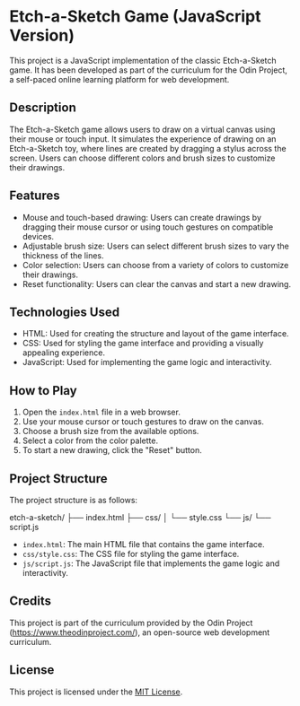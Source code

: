 # Etch-a-Sketch Game (JavaScript Version)

This project is a JavaScript implementation of the classic Etch-a-Sketch game. It has been developed as part of the curriculum for the Odin Project, a self-paced online learning platform for web development.

## Description

The Etch-a-Sketch game allows users to draw on a virtual canvas using their mouse or touch input. It simulates the experience of drawing on an Etch-a-Sketch toy, where lines are created by dragging a stylus across the screen. Users can choose different colors and brush sizes to customize their drawings.

## Features

- Mouse and touch-based drawing: Users can create drawings by dragging their mouse cursor or using touch gestures on compatible devices.
- Adjustable brush size: Users can select different brush sizes to vary the thickness of the lines.
- Color selection: Users can choose from a variety of colors to customize their drawings.
- Reset functionality: Users can clear the canvas and start a new drawing.

## Technologies Used

- HTML: Used for creating the structure and layout of the game interface.
- CSS: Used for styling the game interface and providing a visually appealing experience.
- JavaScript: Used for implementing the game logic and interactivity.

## How to Play

1. Open the `index.html` file in a web browser.
2. Use your mouse cursor or touch gestures to draw on the canvas.
3. Choose a brush size from the available options.
4. Select a color from the color palette.
5. To start a new drawing, click the "Reset" button.

## Project Structure

The project structure is as follows:

etch-a-sketch/
├── index.html
├── css/
│ └── style.css
└── js/
└── script.js


- `index.html`: The main HTML file that contains the game interface.
- `css/style.css`: The CSS file for styling the game interface.
- `js/script.js`: The JavaScript file that implements the game logic and interactivity.

## Credits

This project is part of the curriculum provided by the Odin Project (https://www.theodinproject.com/), an open-source web development curriculum.

## License

This project is licensed under the [MIT License](LICENSE).



